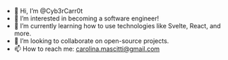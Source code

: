 - 👋 Hi, I’m @Cyb3rCarr0t
- 👀 I’m interested in becoming a software engineer!
- 🌱 I’m currently learning how to use technologies like Svelte, React, and more.
- 💞️ I’m looking to collaborate on open-source projects.
- 📫 How to reach me: carolina.mascitti@gmail.com

<!---
Cyb3rCarr0t/Cyb3rCarr0t is a ✨ special ✨ repository because its `README.md` (this file) appears on your GitHub profile.
You can click the Preview link to take a look at your changes.
--->
